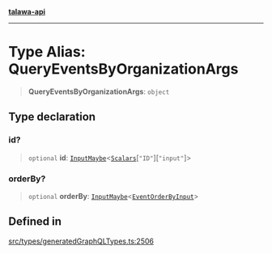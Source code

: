 [**talawa-api**](../../../README.md)

***

# Type Alias: QueryEventsByOrganizationArgs

> **QueryEventsByOrganizationArgs**: `object`

## Type declaration

### id?

> `optional` **id**: [`InputMaybe`](InputMaybe.md)\<[`Scalars`](Scalars.md)\[`"ID"`\]\[`"input"`\]\>

### orderBy?

> `optional` **orderBy**: [`InputMaybe`](InputMaybe.md)\<[`EventOrderByInput`](EventOrderByInput.md)\>

## Defined in

[src/types/generatedGraphQLTypes.ts:2506](https://github.com/Suyash878/talawa-api/blob/f376d03c37e9acd046e7cc983947432c95f74442/src/types/generatedGraphQLTypes.ts#L2506)
